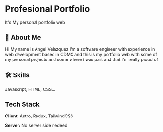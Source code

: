 
# Profesional Portfolio

It's My personal portfolio web




## 🚀 About Me

Hi My name is Angel Velazquez 
I'm a software engineer with experience in web development based in CDMX and this is my portfolio web with some of my personal projects and some where i was part and that i'm really proud of


## 🛠 Skills
Javascript, HTML, CSS...


## Tech Stack

**Client:** Astro, Redux, TailwindCSS

**Server:** No server side nedeed


